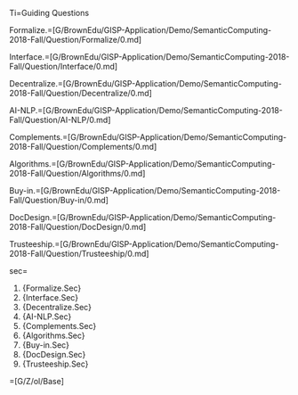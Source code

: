 Ti=Guiding Questions

Formalize.=[G/BrownEdu/GISP-Application/Demo/SemanticComputing-2018-Fall/Question/Formalize/0.md]

Interface.=[G/BrownEdu/GISP-Application/Demo/SemanticComputing-2018-Fall/Question/Interface/0.md]

Decentralize.=[G/BrownEdu/GISP-Application/Demo/SemanticComputing-2018-Fall/Question/Decentralize/0.md]

AI-NLP.=[G/BrownEdu/GISP-Application/Demo/SemanticComputing-2018-Fall/Question/AI-NLP/0.md]

Complements.=[G/BrownEdu/GISP-Application/Demo/SemanticComputing-2018-Fall/Question/Complements/0.md]

Algorithms.=[G/BrownEdu/GISP-Application/Demo/SemanticComputing-2018-Fall/Question/Algorithms/0.md]

Buy-in.=[G/BrownEdu/GISP-Application/Demo/SemanticComputing-2018-Fall/Question/Buy-in/0.md]

DocDesign.=[G/BrownEdu/GISP-Application/Demo/SemanticComputing-2018-Fall/Question/DocDesign/0.md]

Trusteeship.=[G/BrownEdu/GISP-Application/Demo/SemanticComputing-2018-Fall/Question/Trusteeship/0.md]

sec=<ol class="secs-and"><li>{Formalize.Sec}<li>{Interface.Sec}<li>{Decentralize.Sec}<li>{AI-NLP.Sec}<li>{Complements.Sec}<li>{Algorithms.Sec}<li>{Buy-in.Sec}<li>{DocDesign.Sec}<li>{Trusteeship.Sec}</ol>

=[G/Z/ol/Base]